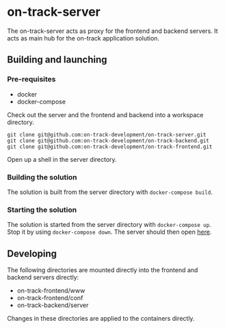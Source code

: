 # on-track-server
The on-track-server acts as proxy for the frontend and backend servers. It acts as main hub for the on-track application solution. 

## Building and launching
### Pre-requisites
- docker
- docker-compose

Check out the server and the frontend and backend into a workspace directory.
```
git clone git@github.com:on-track-development/on-track-server.git
git clone git@github.com:on-track-development/on-track-backend.git
git clone git@github.com:on-track-development/on-track-frontend.git
```
Open up a shell in the server directory.

### Building the solution
The solution is built from the server directory with `docker-compose build`. 

### Starting the solution
The solution is started from the server directory with `docker-compose up`. Stop it by using `docker-compose down`. The server should then open [here](http://127.0.0.1).

## Developing
The following directories are mounted directly into the frontend and backend servers directly:
- on-track-frontend/www
- on-track-frontend/conf
- on-track-backend/server

Changes in these directories are applied to the containers directly. 
